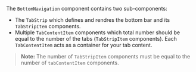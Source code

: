 The `BottomNavigation` component contains two sub-components:
- The `TabStrip` which defines and rendres the bottom bar and its `TabStripItem` components.
- Multiple `TabContentItem` components which total number should be equal to the number of the tabs (`TabStripItem` components). Each `TabContentItem` acts as a container for your tab content.

<snippet id='bottom-navigation-usage-html'/>

> **Note:** The number of `TabStripItem` components must be equal to the number of `tabContentItem` components.

